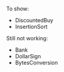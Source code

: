 To show:

- DiscountedBuy
- InsertionSort

Still not working:

- Bank
- DollarSign
- BytesConversion
